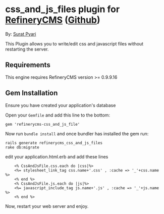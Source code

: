 # css_and_js_files plugin for [RefineryCMS](http://www.refinerycms.com) ([Github]())

By: [Surat Pyari]()

This Plugin allows you to write/edit css and javascript files without restarting the server.

## Requirements

This engine requires RefineryCMS version >= 0.9.9.16

## Gem Installation

Ensure you have created your application's database

Open your ``Gemfile`` and add this line to the bottom:

    gem 'refinerycms-css_and_js_file'

Now run ``bundle install`` and once bundler has installed the gem run:

    rails generate refinerycms_css_and_js_files
    rake db:migrate

edit your application.html.erb and add these lines

		<% CssAndJsFile.css.each do |css|%>
	  	<%= stylesheet_link_tag css.name+'.css' , :cache => '_'+css.name %>
		<% end %>
		<% CssAndJsFile.js.each do |js|%>
	  	<%= javascript_include_tag js.name+'.js' , :cache => '_'+js.name %>
		<% end %>

Now, restart your web server and enjoy.